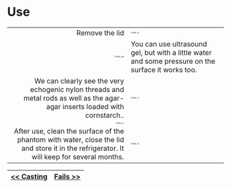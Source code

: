 # Use

|      |     |
| ---: | --- |
| Remove the lid |<img src="/echopen-foundation/echolab_phantom/blob/main/docs/img/step_26.jpg" alt="step_26" style="zoom:25%;" />  |
| <img src="/echopen-foundation/echolab_phantom/blob/main/docs/img/step_26b.jpg" alt="step_26b" style="zoom:25%;" /> | You can use ultrasound gel, but with a little water and some pressure on the surface it works too. |
| We can clearly see the very echogenic nylon threads and metal rods as well as the agar-agar inserts loaded with cornstarch.. | <img src="/echopen-foundation/echolab_phantom/blob/main/docs/img/step_27.jpg" alt="step_27" style="zoom:25%;" /> |
| <img src="/echopen-foundation/echolab_phantom/blob/main/docs/img/step_28.jpg" alt="step_28" style="zoom:25%;" />    |  |
| After use, clean the surface of the phantom with water, close the lid and store it in the refrigerator. It will keep for several months. | <img src="/echopen-foundation/echolab_phantom/blob/main/docs/img/step_25.jpg" alt="step_25" style="zoom:25%;" />|

| [<< Casting](Casting) | [Fails >>](Fails) |
| --- | --- |
